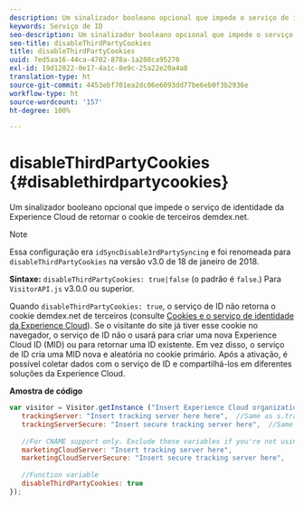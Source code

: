 ```yaml
---
description: Um sinalizador booleano opcional que impede o serviço de identidade da Experience Cloud de retornar o cookie de terceiros demdex.net.
keywords: Serviço de ID
seo-description: Um sinalizador booleano opcional que impede o serviço de identidade da Experience Cloud de retornar o cookie de terceiros demdex.net.
seo-title: disableThirdPartyCookies
title: disableThirdPartyCookies
uuid: 7ed5aa16-44ca-4702-878a-1a208ca95270
exl-id: 19d12822-0e17-4a1c-8e9c-25a22e20a4a8
translation-type: ht
source-git-commit: 4453ebf701ea2dc06e6093dd77be6eb0f3b2936e
workflow-type: ht
source-wordcount: '157'
ht-degree: 100%

---
```


# disableThirdPartyCookies {#disablethirdpartycookies}

Um sinalizador booleano opcional que impede o serviço de identidade da Experience Cloud de retornar o cookie de terceiros demdex.net.

>[!NOTE]
>
>Essa configuração era `idSyncDisable3rdPartySyncing` e foi renomeada para `disableThirdPartyCookies` na versão v3.0 de 18 de janeiro de 2018.

**Sintaxe:** `disableThirdPartyCookies: true|false` (o padrão é `false`.) Para `VisitorAPI.js` v3.0.0 ou superior.

Quando `disableThirdPartyCookies: true`, o serviço de ID não retorna o cookie demdex.net de terceiros (consulte [Cookies e o serviço de identidade da Experience Cloud](../../introduction/cookies.md)). Se o visitante do site já tiver esse cookie no navegador, o serviço de ID não o usará para criar uma nova Experience Cloud ID (MID) ou para retornar uma ID existente. Em vez disso, o serviço de ID cria uma MID nova e aleatória no cookie primário. Após a ativação, é possível coletar dados com o serviço de ID e compartilhá-los em diferentes soluções da Experience Cloud.

**Amostra de código**

```js
var visitor = Visitor.getInstance ("Insert Experience Cloud organization ID here",{ 
   trackingServer: "Insert tracking server here here",  //Same as s.trackingServer 
   trackingServerSecure: "Insert secure tracking server here",  //Same as s.trackingServerSecure 
 
   //For CNAME support only. Exclude these variables if you're not using CNAME 
   marketingCloudServer: "Insert tracking server here", 
   marketingCloudServerSecure: "Insert secure tracking server here", 
 
   //Function variable 
   disableThirdPartyCookies: true 
});
```
